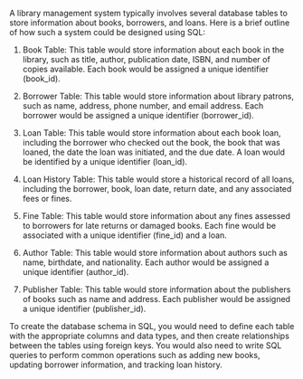 A library management system typically involves several database tables to store information about books, borrowers, and loans. Here is a brief outline of how such a system could be designed using SQL:

1. Book Table: This table would store information about each book in the library, such as title, author, publication date, ISBN, and number of copies available. Each book would be assigned a unique identifier (book_id).

2. Borrower Table: This table would store information about library patrons, such as name, address, phone number, and email address. Each borrower would be assigned a unique identifier (borrower_id).

3. Loan Table: This table would store information about each book loan, including the borrower who checked out the book, the book that was loaned, the date the loan was initiated, and the due date. A loan would be identified by a unique identifier (loan_id).

4. Loan History Table: This table would store a historical record of all loans, including the borrower, book, loan date, return date, and any associated fees or fines.

5. Fine Table: This table would store information about any fines assessed to borrowers for late returns or damaged books. Each fine would be associated with a unique identifier (fine_id) and a loan.

6. Author Table: This table would store information about authors such as name, birthdate, and nationality. Each author would be assigned a unique identifier (author_id).

7. Publisher Table: This table would store information about the publishers of books such as name and address. Each publisher would be assigned a unique identifier (publisher_id).

To create the database schema in SQL, you would need to define each table with the appropriate columns and data types, and then create relationships between the tables using foreign keys. You would also need to write SQL queries to perform common operations such as adding new books, updating borrower information, and tracking loan history.
